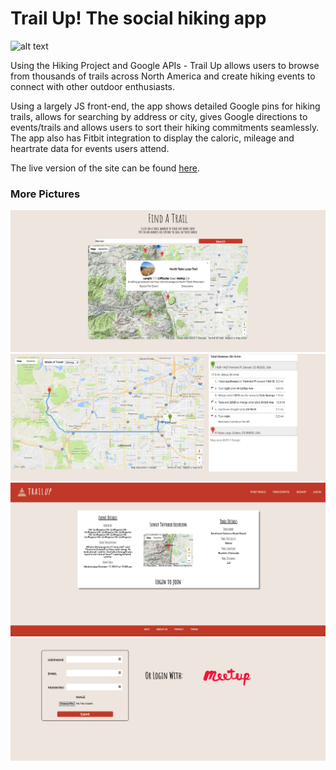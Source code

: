 # Trail Up! The social hiking app

![alt text](https://github.com/MrAaronOlsen/trail-up/blob/readme/app/assets/images/readme_picture_landing.jpg)

Using the Hiking Project and Google APIs - Trail Up allows users to browse from thousands of trails across North America and create hiking events to connect with other outdoor enthusiasts. 

Using a largely JS front-end, the app shows detailed Google pins for hiking trails, allows for searching by address or city, gives Google directions to events/trails and allows users to sort their hiking commitments seamlessly. The app also has Fitbit 
integration to display the caloric, mileage and heartrate data for events users attend. 

The live version of the site can be found [here](https://trail-up.herokuapp.com).

### More Pictures

![trail search](https://github.com/ACC25/trail-up/blob/developement/app/assets/images/trail_search.jpeg?raw=true)
![directions](https://github.com/ACC25/trail-up/blob/developement/app/assets/images/directions.jpeg?raw=true)
![event page](https://github.com/ACC25/trail-up/blob/developement/app/assets/images/event_page2.jpeg?raw=true)
![login](https://github.com/ACC25/trail-up/blob/developement/app/assets/images/sign_up.jpeg?raw=true)


